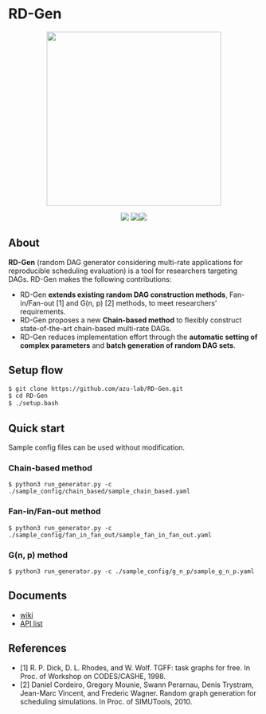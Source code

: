 # RD-Gen
<p align="center">
  <img src="https://user-images.githubusercontent.com/55824710/208731888-be3e320a-4148-46cc-983c-f8ee6fe27b9d.png" width="350px">
</p>
<p align="center">
  <img src="https://img.shields.io/badge/-Python-F9DC3E.svg?logo=python&style=flat">
  <img src="https://img.shields.io/badge/-Github-black.svg?logo=github&style=flat"><img src="https://img.shields.io/badge/-pytest passing-gleen.svg">
</p>

## About
**RD-Gen** (random DAG generator considering multi-rate applications for reproducible scheduling evaluation) is a tool for researchers targeting DAGs.
RD-Gen makes the following contributions:
- RD-Gen **extends existing random DAG construction methods**, Fan-in/Fan-out [1] and G(n, p) [2] methods, to meet researchers’ requirements.
- RD-Gen proposes a new **Chain-based method** to flexibly construct state-of-the-art chain-based multi-rate DAGs.
- RD-Gen reduces implementation effort through the **automatic setting of complex parameters** and **batch generation of random DAG sets**.

## Setup flow
```bash
$ git clone https://github.com/azu-lab/RD-Gen.git
$ cd RD-Gen
$ ./setup.bash
```

## Quick start
Sample config files can be used without modification.

### Chain-based method
`$ python3 run_generator.py -c ./sample_config/chain_based/sample_chain_based.yaml`

### Fan-in/Fan-out method
`$ python3 run_generator.py -c ./sample_config/fan_in_fan_out/sample_fan_in_fan_out.yaml`

### G(n, p) method
`$ python3 run_generator.py -c ./sample_config/g_n_p/sample_g_n_p.yaml`

## Documents
- [wiki](https://github.com/azu-lab/RD-Gen/wiki)
- [API list](https://azu-lab.github.io/RD-Gen/)

## References
- [1] R. P. Dick, D. L. Rhodes, and W. Wolf. TGFF: task graphs for free. In Proc. of Workshop on CODES/CASHE, 1998.
- [2] Daniel Cordeiro, Gregory Mounie, Swann Perarnau, Denis Trystram, Jean-Marc Vincent, and Frederic Wagner. Random graph generation for scheduling simulations. In Proc. of SIMUTools, 2010.
